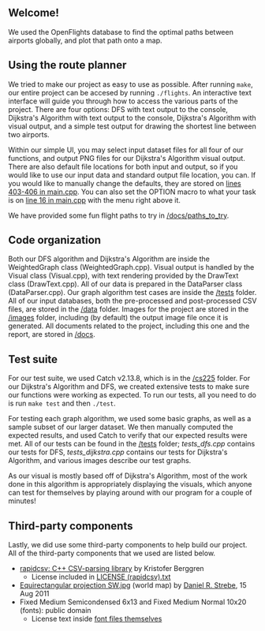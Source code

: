 ## Welcome!
We used the OpenFlights database to find the optimal paths between airports globally, and plot that path onto a map.

## Using the route planner
We tried to make our project as easy to use as possible. After running `make`, our entire project can be accesed by running `./flights`. An interactive text interface will guide you through how to access the various parts of the project. There are four options: DFS with text output to the console, Dijkstra's Algorithm with text output to the console, Dijkstra's Algorithm with visual output, and a simple test output for drawing the shortest line between two airports.

Within our simple UI, you may select input dataset files for all four of our functions, and output PNG files for our Dijkstra's Algorithm visual output. There are also default file locations for both input and output, so if you would like to use our input data and standard output file location, you can. If you would like to manually change the defaults, they are stored on [lines 403-406 in main.cpp](/main.cpp#L403-L406). You can also set the OPTION macro to what your task is on [line 16 in main.cpp](/main.cpp#L16) with the menu right above it.

We have provided some fun flight paths to try in [/docs/paths_to_try](/docs/paths_to_try.md).

## Code organization
Both our DFS algorithm and Dijkstra's Algorithm are inside the WeightedGraph class (WeightedGraph.cpp). Visual output is handled by the Visual class (Visual.cpp), with text rendering provided by the DrawText class (DrawText.cpp). All of our data is prepared in the DataParser class (DataParser.cpp). Our graph algorithm test cases are inside the [/tests](/tests) folder. All of our input databases, both the pre-processed and post-processed CSV files, are stored in the [/data](/data) folder. Images for the project are stored in the [/images](/images) folder, including (by default) the output image file once it is generated. All documents related to the project, including this one and the report, are stored in [/docs](/docs).

## Test suite
For our test suite, we used Catch v2.13.8, which is in the [/cs225](/cs225) folder. For our Dijkstra's Algorithm and DFS, we created extensive tests to make sure our functions were working as expected. To run our tests, all you need to do is run `make test` and then `./test`.

For testing each graph algorithm, we used some basic graphs, as well as a sample subset of our larger dataset. We then manually computed the expected results, and used Catch to verify that our expected results were met. All of our tests can be found in the [/tests](/tests) folder; *tests_dfs.cpp* contains our tests for DFS, *tests_dijkstra.cpp* contains our tests for Dijkstra's Algorithm, and various images describe our test graphs.

As our visual is mostly based off of Dijkstra's Algorithm, most of the work done in this algorithm is appropriately displaying the visuals, which anyone can test for themselves by playing around with our program for a couple of minutes!

## Third-party components
Lastly, we did use some third-party components to help build our project. All of the third-party components that we used are listed below.

- [rapidcsv: C++ CSV-parsing library](https://github.com/d99kris/rapidcsv) by Kristofer Berggren
	- License included in [LICENSE (rapidcsv).txt](LICENSE%20(rapidcsv).txt)
- [Equirectangular projection SW.jpg](https://commons.wikimedia.org/wiki/File:Equirectangular_projection_SW.jpg) (world map) by [Daniel R. Strebe](https://commons.wikimedia.org/wiki/User:Strebe), 15 Aug 2011
- Fixed Medium Semicondensed 6x13 and Fixed Medium Normal 10x20 (fonts): public domain
	- License text inside [font files themselves](/fonts/fixed-6x13.bdf)

